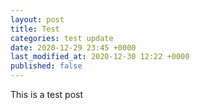 ```yaml
---
layout: post
title: Test
categories: test update
date: 2020-12-29 23:45 +0000
last_modified_at: 2020-12-30 12:22 +0000
published: false
---
```


This is a test post
